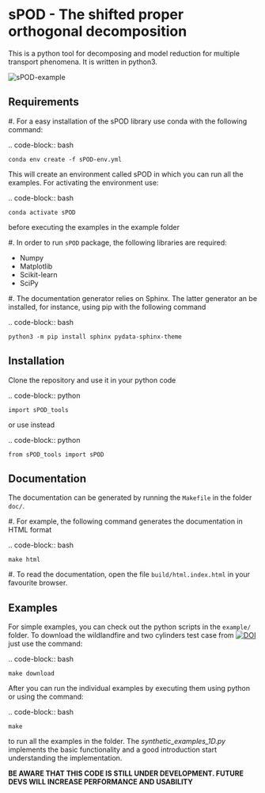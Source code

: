 sPOD - The shifted  proper orthogonal decomposition
===================================================
This is a python tool for decomposing and model reduction for multiple transport
phenomena.
It is written in python3.

![sPOD-example](https://github.com/MOR-transport/sPOD/blob/ProxBranch/sPOD_vortex-shedding.gif)

Requirements
------------
#. For a easy installation of the sPOD library use conda with the following command:

.. code-block:: bash

    conda env create -f sPOD-env.yml

This will create an environment called sPOD in which you can run all the examples.
For activating the environment use:

.. code-block:: bash

    conda activate sPOD

before executing the examples in the example folder

#. In order to run `sPOD` package, the following libraries are required:
 * Numpy
 * Matplotlib
 * Scikit-learn
 * SciPy

#. The documentation generator relies on Sphinx.
   The latter generator an be installed, for instance, using pip with the
   following command

.. code-block:: bash

    python3 -m pip install sphinx pydata-sphinx-theme

 
Installation
------------
Clone the repository and use it in your python code

.. code-block:: python

    import sPOD_tools

or use instead

.. code-block:: python

    from sPOD_tools import sPOD

Documentation
-------------
The documentation can be generated by running the `Makefile` in the folder
`doc/`.

#. For example, the following command generates the documentation in HTML format

.. code-block:: bash

    make html


#. To read the documentation, open the file `build/html.index.html` in your
   favourite browser.
    
Examples
--------
For simple examples, you can check out the python scripts in the `example/`
folder. To download the wildlandfire and two cylinders test case from [![DOI](https://zenodo.org/badge/DOI/10.5281/zenodo.13355796.svg)](https://doi.org/10.5281/zenodo.13355796) just use the command:

.. code-block:: bash

    make download

After you can run the individual examples by executing them using python or using the command:

.. code-block:: bash

    make

to run all the examples in the folder. The *synthetic_examples_1D.py* implements the basic functionality and a good introduction start understanding the implementation.

**BE AWARE THAT THIS CODE IS STILL UNDER DEVELOPMENT. FUTURE DEVS WILL INCREASE PERFORMANCE AND USABILITY**
